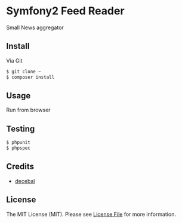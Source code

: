 # Symfony2 Feed Reader
Small News aggregator

## Install

Via Git

``` bash
$ git clone ~
$ composer install
```

## Usage

Run from browser

## Testing

``` bash
$ phpunit
$ phpspec
```

## Credits

- [decebal](https://github.com/decebal)

## License

The MIT License (MIT). Please see [License File](LICENSE.md) for more
information.